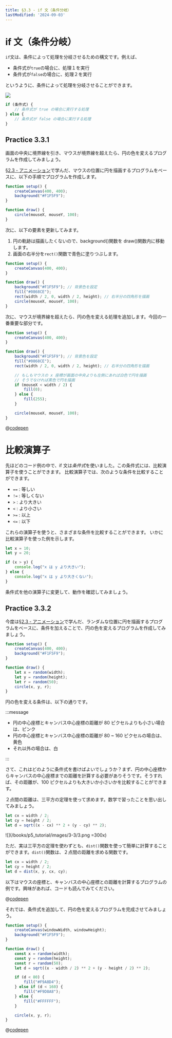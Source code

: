 ```yaml
---
title: §3.3 - if 文（条件分岐）
lastModified: '2024-09-03'
---
```


# if 文（条件分岐）

`if`文は、条件によって処理を分岐させるための構文です。例えば、

-   条件式が`true`の場合に、処理１を実行
-   条件式が`false`の場合に、処理２を実行

というように、条件によって処理を分岐させることができます。

![](/books/p5_tutorial/images/3-3/2.png)

```js
if (条件式) {
    // 条件式が true の場合に実行する処理
} else {
    // 条件式が false の場合に実行する処理
}
```

## Practice 3.3.1

画面の中央に境界線を引き、マウスが境界線を超えたら、円の色を変えるプログラムを作成してみましょう。

[§2.3 - アニメーション](https://kenji-codelab.vercel.app/books/p5_tutorial/2-3)で学んだ、マウスの位置に円を描画するプログラムをベースに、以下の手順でプログラムを作成します。

```js
function setup() {
    createCanvas(400, 400);
    background("#F1F5F9");
}

function draw() {
    circle(mouseX, mouseY, 100);
}
```

次に、以下の要素を更新してみます。

1. 円の軌跡は描画したくないので、background()関数を draw()関数内に移動します。
2. 画面の右半分を`rect()`関数で青色に塗りつぶします。

```js
function setup() {
    createCanvas(400, 400);
}

function draw() {
    background("#F1F5F9"); // 背景色を設定
    fill("#0868CE");
    rect(width / 2, 0, width / 2, height); // 右半分の四角形を描画
    circle(mouseX, mouseY, 100);
}
```

次に、マウスが境界線を超えたら、円の色を変える処理を追加します。今回の一番重要な部分です。

```js
function setup() {
    createCanvas(400, 400);
}

function draw() {
    background("#F1F5F9"); // 背景色を設定
    fill("#0868CE");
    rect(width / 2, 0, width / 2, height); // 右半分の四角形を描画

    // もしもマウスの x 座標が画面の中央よりも左側にあれば白色で円を描画
    // そうでなければ黒色で円を描画
    if (mouseX < width / 2) {
        fill(0);
    } else {
        fill(255);
    }

    circle(mouseX, mouseY, 100);
}
```

@[codepen](https://codepen.io/karutt/pen/yLdxZey)

# 比較演算子

先ほどのコード例の中で、if 文は*条件式*を使いました。この条件式には、比較演算子を使うことができます。
比較演算子では、次のような条件を比較することができます。

-   `==` : 等しい
-   `!=` : 等しくない
-   `>` : より大きい
-   `<` : より小さい
-   `>=` : 以上
-   `<=` : 以下

これらの演算子を使うと、さまざまな条件を比較することができます。
いかに比較演算子を使った例を示します。

```js
let x = 10;
let y = 20;

if (x > y) {
    console.log("x は y より大きい");
} else {
    console.log("x は y より大きくない");
}
```

条件式を他の演算子に変更して、動作を確認してみましょう。

## Practice 3.3.2

今度は[§2.3 - アニメーション](https://kenji-codelab.vercel.app/books/p5_tutorial/2-3)で学んだ、ランダムな位置に円を描画するプログラムをベースに、条件を加えることで、円の色を変えるプログラムを作成してみましょう。

```js
function setup() {
    createCanvas(400, 400);
    background("#F1F5F9");
}

function draw() {
    let x = random(width);
    let y = random(height);
    let r = random(50);
    circle(x, y, r);
}
```

円の色を変える条件は、以下の通りです。

:::message

-   円の中心座標とキャンバス中心座標の距離が 80 ピクセルよりも小さい場合は、ピンク
-   円の中心座標とキャンバス中心座標の距離が 80 ~ 160 ピクセルの場合は、黄色
-   それ以外の場合は、白

:::

さて、これはどのように条件式を書けばよいでしょうか？まず、円の中心座標からキャンバスの中心座標までの距離を計算する必要がありそうです。そうすれば、その距離が、100 ピクセルよりも大きいか小さいかを比較することができます。

２点間の距離は、三平方の定理を使って求めます。数学で習ったことを思い出してみましょう。

```js
let cx = width / 2;
let cy = height / 2;
let d = sqrt((x - cx) ** 2 + (y - cy) ** 2);
```

![](/books/p5_tutorial/images/3-3/3.png =300x)

ただ、実は三平方の定理を使わずとも、`dist()`関数を使って簡単に計算することができます。`dist()`関数は、２点間の距離を求める関数です。

```js
let cx = width / 2;
let cy = height / 2;
let d = dist(x, y, cx, cy);
```

以下はマウスの座標と、キャンバスの中心座標との距離を計算するプログラムの例です。興味があれば、コードも読んでみてください。

@[codepen](https://codepen.io/karutt/pen/JjQmrdb)

それでは、条件式を追加して、円の色を変えるプログラムを完成させてみましょう。

```js
function setup() {
    createCanvas(windowWidth, windowHeight);
    background("#F1F5F9");
}

function draw() {
    const x = random(width);
    const y = random(height);
    const r = random(50);
    let d = sqrt((x - width / 2) ** 2 + (y - height / 2) ** 2);

    if (d < 80) {
        fill("#F9A8D4");
    } else if (d < 160) {
        fill("#F9D8A8");
    } else {
        fill("#FFFFFF");
    }

    circle(x, y, r);
}
```

@[codepen](https://codepen.io/karutt/pen/OJeBxWa)
